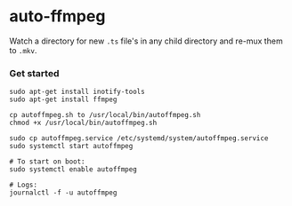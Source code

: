 # auto-ffmpeg

Watch a directory for new `.ts` file's in any child directory and re-mux them to `.mkv`.

### Get started

```
sudo apt-get install inotify-tools
sudo apt-get install ffmpeg

cp autoffmpeg.sh to /usr/local/bin/autoffmpeg.sh
chmod +x /usr/local/bin/autoffmpeg.sh

sudo cp autoffmpeg.service /etc/systemd/system/autoffmpeg.service
sudo systemctl start autoffmpeg

# To start on boot:
sudo systemctl enable autoffmpeg

# Logs:
journalctl -f -u autoffmpeg

```
